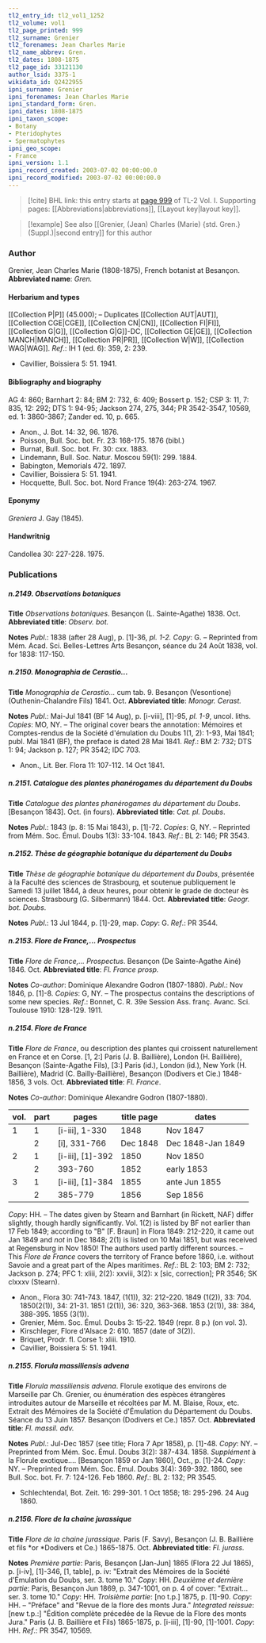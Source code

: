 ```yaml
---
tl2_entry_id: tl2_vol1_1252
tl2_volume: vol1
tl2_page_printed: 999
tl2_surname: Grenier
tl2_forenames: Jean Charles Marie
tl2_name_abbrev: Gren.
tl2_dates: 1808-1875
tl2_page_id: 33121130
author_lsid: 3375-1
wikidata_id: Q2422955
ipni_surname: Grenier
ipni_forenames: Jean Charles Marie
ipni_standard_form: Gren.
ipni_dates: 1808-1875
ipni_taxon_scope: 
- Botany
- Pteridophytes
- Spermatophytes
ipni_geo_scope: 
- France
ipni_version: 1.1
ipni_record_created: 2003-07-02 00:00:00.0
ipni_record_modified: 2003-07-02 00:00:00.0
---
```



> [!cite] BHL link: this entry starts at [page 999](https://www.biodiversitylibrary.org/page/33121130) of TL-2 Vol. I.
> Supporting pages: [[Abbreviations|abbreviations]], [[Layout key|layout key]].

> [!example] See also [[Grenier, (Jean) Charles (Marie) {std. Gren.} (Suppl.)|second entry]] for this author

### Author

Grenier, Jean Charles Marie (1808-1875), French botanist at Besançon. 
**Abbreviated name**: *Gren.*

#### Herbarium and types

[[Collection P|P]] (45.000); – Duplicates [[Collection AUT|AUT]], [[Collection CGE|CGE]], [[Collection CN|CN]], [[Collection FI|FI]], [[Collection G|G]], [[Collection G|G]]-DC, [[Collection GE|GE]], [[Collection MANCH|MANCH]], [[Collection PR|PR]], [[Collection W|W]], [[Collection WAG|WAG]].
*Ref*.: IH 1 (ed. 6): 359, 2: 239.
- Cavillier, Boissiera 5: 51. 1941.

#### Bibliography and biography

AG 4: 860; Barnhart 2: 84; BM 2: 732, 6: 409; Bossert p. 152; CSP 3: 11, 7: 835, 12: 292; DTS 1: 94-95; Jackson 274, 275, 344; PR 3542-3547, 10569, ed. 1: 3860-3867; Zander ed. 10, p. 665.
- Anon., J. Bot. 14: 32, 96. 1876.
- Poisson, Bull. Soc. bot. Fr. 23: 168-175. 1876 (bibl.)
- Burnat, Bull. Soc. bot. Fr. 30: cxx. 1883.
- Lindemann, Bull. Soc. Natur. Moscou 59(1): 299. 1884.
- Babington, Memorials 472. 1897.
- Cavillier, Boissiera 5: 51. 1941.
- Hocquette, Bull. Soc. bot. Nord France 19(4): 263-274. 1967.

#### Eponymy

*Greniera* J. Gay (1845).

#### Handwritnig

Candollea 30: 227-228. 1975.

### Publications

##### n.2149. Observations botaniques

**Title**
*Observations botaniques*. Besançon (L. Sainte-Agathe) 1838. Oct.
**Abbreviated title**: *Observ. bot.*

**Notes**
*Publ*.: 1838 (after 28 Aug), p. \[1\]-36, *pl. 1-2. Copy*: G. – Reprinted from Mém. Acad. Sci. Belles-Lettres Arts Besançon, séance du 24 Août 1838, vol. for 1838: 117-150.

##### n.2150. Monographia de Cerastio...

**Title**
*Monographia de Cerastio...* cum tab. 9. Besançon (Vesontione) (Outhenin-Chalandre Fils) 1841. Oct.
**Abbreviated title**: *Monogr. Cerast.*

**Notes**
*Publ*.: Mai-Jul 1841 (BF 14 Aug), p. \[i-viii\], \[1\]-95, *pl. 1-9*, uncol. liths. *Copies*: MO, NY. – The original cover bears the annotation: Mémoires et Comptes-rendus de la Société d'émulation du Doubs 1(1, 2): 1-93, Mai 1841; publ. Mai 1841 (BF), the preface is dated 28 Mai 1841.
*Ref*.: BM 2: 732; DTS 1: 94; Jackson p. 127; PR 3542; IDC 703.
- Anon., Lit. Ber. Flora 11: 107-112. 14 Oct 1841.

##### n.2151. Catalogue des plantes phanérogames du département du Doubs

**Title**
*Catalogue des plantes phanérogames du département du Doubs*. \[Besançon 1843\]. Oct. (in fours).
**Abbreviated title**: *Cat. pl. Doubs*.

**Notes**
*Publ*.: 1843 (p. 8: 15 Mai 1843), p. \[1\]-72. *Copies*: G, NY. – Reprinted from Mém. Soc. Émul. Doubs 1(3): 33-104. 1843.
*Ref*.: BL 2: 146; PR 3543.

##### n.2152. Thèse de géographie botanique du département du Doubs

**Title**
*Thèse de géographie botanique du département du Doubs*, présentée à la Faculté des sciences de Strasbourg, et soutenue publiquement le Samedi 13 juillet 1844, à deux heures, pour obtenir le grade de docteur ès sciences. Strasbourg (G. Silbermann) 1844. Oct.
**Abbreviated title**: *Geogr. bot. Doubs*.

**Notes**
*Publ*.: 13 Jul 1844, p. \[1\]-29, map. *Copy*: G.
*Ref*.: PR 3544.

##### n.2153. Flore de France,... Prospectus

**Title**
*Flore de France,... Prospectus*. Besançon (De Sainte-Agathe Ainé) 1846. Oct.
**Abbreviated title**: *Fl. France prosp.*

**Notes**
*Co-author*: Dominique Alexandre Godron (1807-1880).
*Publ*.: Nov 1846, p. \[1\]-8. *Copies*: G, NY. – The prospectus contains the descriptions of some new species.
*Ref*.: Bonnet, C. R. 39e Session Ass. franç. Avanc. Sci. Toulouse 1910: 128-129. 1911.

##### n.2154. Flore de France

**Title**
*Flore de France*, ou description des plantes qui croissent naturellement en France et en Corse. \[1, 2:\] Paris (J. B. Baillière), London (H. Baillière), Besançon (Sainte-Agathe Fils), \[3:\] Paris (id.), London (id.), New York (H. Baillière), Madrid (C. Bailly-Baillière), Besançon (Dodivers et Cie.) 1848-1856, 3 vols. Oct.
**Abbreviated title**: *Fl. France*.

**Notes**
*Co-author*: Dominique Alexandre Godron (1807-1880).

|vol.	|part	|pages	|title page	|dates|
|---	|---	|---	|---	|---	|
|1	|1	|\[i-iii\], 1-330	|1848	|Nov 1847|
|	|2	|\[i\], 331-766	|Dec 1848	|Dec 1848-Jan 1849|
|2	|1	|\[i-iii\], \[1\]-392	|1850	|Nov 1850|
|	|2	|393-760	|1852	|early 1853|
|3	|1	|\[i-iii\], \[1\]-384	|1855	|ante Jun 1855|
|	|2	|385-779	|1856	|Sep 1856|

*Copy*: HH. – The dates given by Stearn and Barnhart (in Rickett, NAF) differ slightly, though hardly significantly. Vol. 1(2) is listed by BF not earlier than 17 Feb 1849; according to "B" \[F. Braun\] in Flora 1849: 212-220, it came out Jan 1849 and *not* in Dec 1848; 2(1) is listed on 10 Mai 1851, but was received at Regensburg in Nov 1850! The authors used partly different sources. – This *Flore de France* covers the territory of France before 1860, i.e. without Savoie and a great part of the Alpes maritimes.
*Ref*.: BL 2: 103; BM 2: 732; Jackson p. 274; PFC 1: xliii, 2(2): xxviii, 3(2): x \[sic, correction\]; PR 3546; SK clxxxv (Stearn).
- Anon., Flora 30: 741-743. 1847, (1(1)), 32: 212-220. 1849 (1(2)), 33: 704. 1850(2(1)), 34: 21-31. 1851 (2(1)), 36: 320, 363-368. 1853 (2(1)), 38: 384, 388-395. 1855 (3(1)).
- Grenier, Mém. Soc. Émul. Doubs 3: 15-22. 1849 (repr. 8 p.) (on vol. 3).
- Kirschleger, Flore d'Alsace 2: 610. 1857 (date of 3(2)).
- Briquet, Prodr. fl. Corse 1: xliii. 1910.
- Cavillier, Boissiera 5: 51. 1941.

##### n.2155. Florula massiliensis advena

**Title**
*Florula massiliensis advena*. Florule exotique des environs de Marseille par Ch. Grenier, ou énumération des espèces étrangères introduites autour de Marseille et récoltées par M. M. Blaise, Roux, etc. Extrait des Mémoires de la Société d'Émulation du Département du Doubs. Séance du 13 Juin 1857. Besançon (Dodivers et Ce.) 1857. Oct.
**Abbreviated title**: *Fl. massil. adv.*

**Notes**
*Publ*.: Jul-Dec 1857 (see title; Flora 7 Apr 1858), p. \[1\]-48. *Copy*: NY. – Preprinted from Mém. Soc. Émul. Doubs 3(2): 387-434. 1858.
*Supplément* à la Florule exotique.... \[Besançon 1859 or Jan 1860\], Oct., p. \[1\]-24. *Copy*: NY. – Preprinted from Mém. Soc. Émul. Doubs 3(4): 369-392. 1860, see Bull. Soc. bot. Fr. 7: 124-126. Feb 1860.
*Ref*.: BL 2: 132; PR 3545.
- Schlechtendal, Bot. Zeit. 16: 299-301. 1 Oct 1858; 18: 295-296. 24 Aug 1860.

##### n.2156. Flore de la chaine jurassique

**Title**
*Flore de la chaine jurassique*. Paris (F. Savy), Besançon (J. B. Baillière et fils *or *Dodivers et Ce.) 1865-1875. Oct.
**Abbreviated title**: *Fl. jurass.*

**Notes**
*Première partie*: Paris, Besançon \[Jan-Jun\] 1865 (Flora 22 Jul 1865), p. \[i-iv\], \[1\]-346, \[1, table\], p. iv: "Extrait des Mémoires de la Société d'Émulation du Doubs, ser. 3. tome 10." *Copy*: HH.
*Deuxième et dernière partie*: Paris, Besançon Jun 1869, p. 347-1001, on p. 4 of cover: "Extrait... ser. 3. tome 10." *Copy*: HH.
*Troisième partie*: \[no t.p.\] 1875, p. \[1\]-90. *Copy*: HH. – "Préface" and "Revue de la flore des monts Jura."
*Integrated reissue*: \[new t.p.:\] "Édition complète précedée de la Revue de la Flore des monts Jura." Paris (J. B. Baillière et Fils) 1865-1875, p. \[i-iii\], \[1\]-90, \[1\]-1001. *Copy*: HH.
*Ref*.: PR 3547, 10569.

